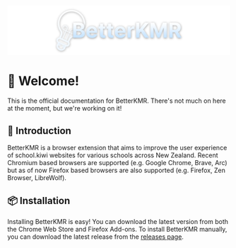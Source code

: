 ![BetterKMR Logo](../../assets/images/logo.png)

# 🌊 Welcome!

This is the official documentation for BetterKMR. There's not much on here at the moment, but we're working on it!

## 📝 Introduction

BetterKMR is a browser extension that aims to improve the user experience of school.kiwi websites for various schools across New Zealand.
Recent Chromium based browsers are supported (e.g. Google Chrome, Brave, Arc) but as of now Firefox based browsers are also supported (e.g. Firefox, Zen Browser, LibreWolf).

## 📦 Installation

Installing BetterKMR is easy! You can download the latest version from both the Chrome Web Store and Firefox Add-ons.
To install BetterKMR manually, you can download the latest release from the [releases page](https://github.com/InterLabs/BetterKMR/releases).